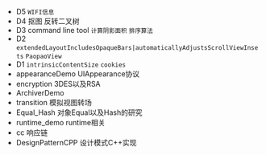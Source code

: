 * D5 `WIFI信息` 
* D4 抠图 反转二叉树
* D3 command line tool `计算阴影面积` `排序算法`
* D2 `extendedLayoutIncludesOpaqueBars|automaticallyAdjustsScrollViewInsets` `PaopaoView`
* D1 `intrinsicContentSize` `cookies`
* appearanceDemo UIAppearance协议
* encryption 3DES以及RSA
* ArchiverDemo
* transition 模拟视图转场
* Equal_Hash 对象Equal以及Hash的研究
* runtime_demo runtime相关
* cc 响应链
* DesignPatternCPP 设计模式C++实现
